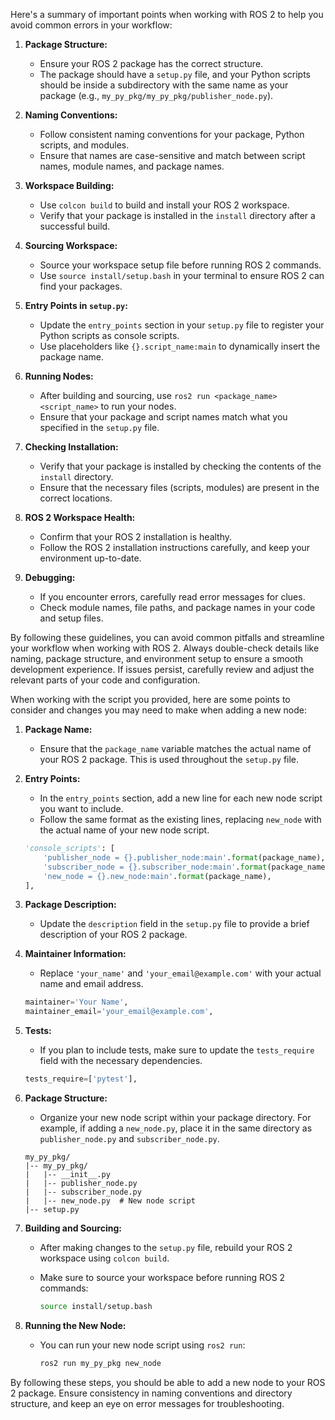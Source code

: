 Here's a summary of important points when working with ROS 2 to help you avoid common errors in your workflow:

1. **Package Structure:**
   - Ensure your ROS 2 package has the correct structure.
   - The package should have a `setup.py` file, and your Python scripts should be inside a subdirectory with the same name as your package (e.g., `my_py_pkg/my_py_pkg/publisher_node.py`).

2. **Naming Conventions:**
   - Follow consistent naming conventions for your package, Python scripts, and modules.
   - Ensure that names are case-sensitive and match between script names, module names, and package names.

3. **Workspace Building:**
   - Use `colcon build` to build and install your ROS 2 workspace.
   - Verify that your package is installed in the `install` directory after a successful build.

4. **Sourcing Workspace:**
   - Source your workspace setup file before running ROS 2 commands.
   - Use `source install/setup.bash` in your terminal to ensure ROS 2 can find your packages.

5. **Entry Points in `setup.py`:**
   - Update the `entry_points` section in your `setup.py` file to register your Python scripts as console scripts.
   - Use placeholders like `{}.script_name:main` to dynamically insert the package name.

6. **Running Nodes:**
   - After building and sourcing, use `ros2 run <package_name> <script_name>` to run your nodes.
   - Ensure that your package and script names match what you specified in the `setup.py` file.

7. **Checking Installation:**
   - Verify that your package is installed by checking the contents of the `install` directory.
   - Ensure that the necessary files (scripts, modules) are present in the correct locations.

8. **ROS 2 Workspace Health:**
   - Confirm that your ROS 2 installation is healthy.
   - Follow the ROS 2 installation instructions carefully, and keep your environment up-to-date.

9. **Debugging:**
   - If you encounter errors, carefully read error messages for clues.
   - Check module names, file paths, and package names in your code and setup files.

By following these guidelines, you can avoid common pitfalls and streamline your workflow when working with ROS 2. Always double-check details like naming, package structure, and environment setup to ensure a smooth development experience. If issues persist, carefully review and adjust the relevant parts of your code and configuration.

When working with the script you provided, here are some points to consider and changes you may need to make when adding a new node:

1. **Package Name:**
   - Ensure that the `package_name` variable matches the actual name of your ROS 2 package. This is used throughout the `setup.py` file.

2. **Entry Points:**
   - In the `entry_points` section, add a new line for each new node script you want to include.
   - Follow the same format as the existing lines, replacing `new_node` with the actual name of your new node script.

   ```python
   'console_scripts': [
       'publisher_node = {}.publisher_node:main'.format(package_name),
       'subscriber_node = {}.subscriber_node:main'.format(package_name),
       'new_node = {}.new_node:main'.format(package_name),
   ],
   ```

3. **Package Description:**
   - Update the `description` field in the `setup.py` file to provide a brief description of your ROS 2 package.

4. **Maintainer Information:**
   - Replace `'your_name'` and `'your_email@example.com'` with your actual name and email address.

   ```python
   maintainer='Your Name',
   maintainer_email='your_email@example.com',
   ```

5. **Tests:**
   - If you plan to include tests, make sure to update the `tests_require` field with the necessary dependencies.

   ```python
   tests_require=['pytest'],
   ```

6. **Package Structure:**
   - Organize your new node script within your package directory. For example, if adding a `new_node.py`, place it in the same directory as `publisher_node.py` and `subscriber_node.py`.

   ```
   my_py_pkg/
   |-- my_py_pkg/
   |   |-- __init__.py
   |   |-- publisher_node.py
   |   |-- subscriber_node.py
   |   |-- new_node.py  # New node script
   |-- setup.py
   ```

7. **Building and Sourcing:**
   - After making changes to the `setup.py` file, rebuild your ROS 2 workspace using `colcon build`.
   - Make sure to source your workspace before running ROS 2 commands:

     ```bash
     source install/setup.bash
     ```

8. **Running the New Node:**
   - You can run your new node script using `ros2 run`:

     ```bash
     ros2 run my_py_pkg new_node
     ```

By following these steps, you should be able to add a new node to your ROS 2 package. Ensure consistency in naming conventions and directory structure, and keep an eye on error messages for troubleshooting.